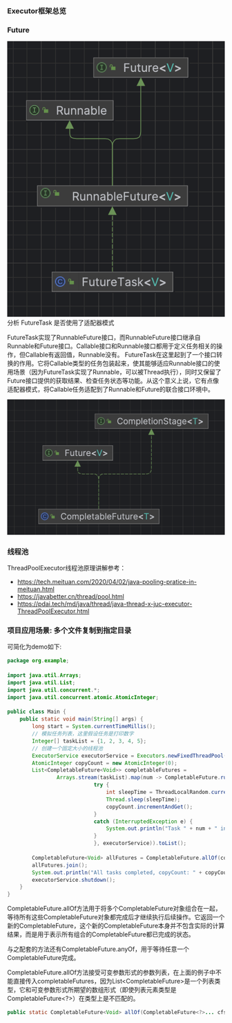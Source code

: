 
### Executor框架总览

### Future
![future1](./imgs/future1.jpg)
分析 FutureTask 是否使用了适配器模式

FutureTask实现了RunnableFuture接口，而RunnableFuture接口继承自Runnable和Future接口。Callable接口和Runnable接口都用于定义任务相关的操作，但Callable有返回值，Runnable没有。
FutureTask在这里起到了一个接口转换的作用。它将Callable类型的任务包装起来，使其能够适应Runnable接口的使用场景（因为FutureTask实现了Runnable，可以被Thread执行），同时又保留了Future接口提供的获取结果、检查任务状态等功能。从这个意义上说，它有点像适配器模式，将Callable任务适配到了Runnable和Future的联合接口环境中。

![future2](./imgs/future2.jpg)

### 线程池
ThreadPoolExecutor线程池原理讲解参考：

- https://tech.meituan.com/2020/04/02/java-pooling-pratice-in-meituan.html
- https://javabetter.cn/thread/pool.html
- https://pdai.tech/md/java/thread/java-thread-x-juc-executor-ThreadPoolExecutor.html
### 项目应用场景: 多个文件复制到指定目录
可简化为demo如下:
```java
package org.example;

import java.util.Arrays;
import java.util.List;
import java.util.concurrent.*;
import java.util.concurrent.atomic.AtomicInteger;

public class Main {
    public static void main(String[] args) {
        long start = System.currentTimeMillis();
        // 模拟任务列表，这里假设任务是打印数字
        Integer[] taskList = {1, 2, 3, 4, 5};
        // 创建一个固定大小的线程池
        ExecutorService executorService = Executors.newFixedThreadPool(3);
        AtomicInteger copyCount = new AtomicInteger(0);
        List<CompletableFuture<Void>> completableFutures =
                Arrays.stream(taskList).map(num -> CompletableFuture.runAsync(() -> {
                            try {
                                int sleepTime = ThreadLocalRandom.current().nextInt(1000, 3001);
                                Thread.sleep(sleepTime);
                                copyCount.incrementAndGet();
                            }
                            catch (InterruptedException e) {
                                System.out.println("Task " + num + " interrupted");
                            }
                            }, executorService)).toList();
                    
        CompletableFuture<Void> allFutures = CompletableFuture.allOf(completableFutures.toArray(new CompletableFuture[0]));
        allFutures.join();
        System.out.println("All tasks completed, copyCount: " + copyCount.get() + " cost time: " + (System.currentTimeMillis() - start));
        executorService.shutdown();
    }
}
```
CompletableFuture.allOf方法用于将多个CompletableFuture对象组合在一起，等待所有这些CompletableFuture对象都完成后才继续执行后续操作。它返回一个新的CompletableFuture<Void>，这个新的CompletableFuture本身并不包含实际的计算结果，而是用于表示所有组合的CompletableFuture都已完成的状态。

与之配套的方法还有CompletableFuture.anyOf，用于等待任意一个CompletableFuture完成。

CompletableFuture.allOf方法接受可变参数形式的参数列表，在上面的例子中不能直接传入completableFutures，因为List<CompletableFuture<Void>>是一个列表类型，它和可变参数形式所期望的数组形式（即使列表元素类型是CompletableFuture<?>）在类型上是不匹配的。
```java
public static CompletableFuture<Void> allOf(CompletableFuture<?>... cfs)
```

